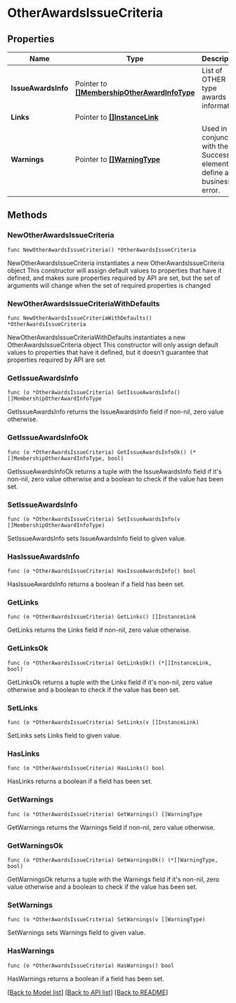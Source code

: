 # OtherAwardsIssueCriteria

## Properties

Name | Type | Description | Notes
------------ | ------------- | ------------- | -------------
**IssueAwardsInfo** | Pointer to [**[]MembershipOtherAwardInfoType**](MembershipOtherAwardInfoType.md) | List of OTHER type awards information. | [optional] 
**Links** | Pointer to [**[]InstanceLink**](InstanceLink.md) |  | [optional] 
**Warnings** | Pointer to [**[]WarningType**](WarningType.md) | Used in conjunction with the Success element to define a business error. | [optional] 

## Methods

### NewOtherAwardsIssueCriteria

`func NewOtherAwardsIssueCriteria() *OtherAwardsIssueCriteria`

NewOtherAwardsIssueCriteria instantiates a new OtherAwardsIssueCriteria object
This constructor will assign default values to properties that have it defined,
and makes sure properties required by API are set, but the set of arguments
will change when the set of required properties is changed

### NewOtherAwardsIssueCriteriaWithDefaults

`func NewOtherAwardsIssueCriteriaWithDefaults() *OtherAwardsIssueCriteria`

NewOtherAwardsIssueCriteriaWithDefaults instantiates a new OtherAwardsIssueCriteria object
This constructor will only assign default values to properties that have it defined,
but it doesn't guarantee that properties required by API are set

### GetIssueAwardsInfo

`func (o *OtherAwardsIssueCriteria) GetIssueAwardsInfo() []MembershipOtherAwardInfoType`

GetIssueAwardsInfo returns the IssueAwardsInfo field if non-nil, zero value otherwise.

### GetIssueAwardsInfoOk

`func (o *OtherAwardsIssueCriteria) GetIssueAwardsInfoOk() (*[]MembershipOtherAwardInfoType, bool)`

GetIssueAwardsInfoOk returns a tuple with the IssueAwardsInfo field if it's non-nil, zero value otherwise
and a boolean to check if the value has been set.

### SetIssueAwardsInfo

`func (o *OtherAwardsIssueCriteria) SetIssueAwardsInfo(v []MembershipOtherAwardInfoType)`

SetIssueAwardsInfo sets IssueAwardsInfo field to given value.

### HasIssueAwardsInfo

`func (o *OtherAwardsIssueCriteria) HasIssueAwardsInfo() bool`

HasIssueAwardsInfo returns a boolean if a field has been set.

### GetLinks

`func (o *OtherAwardsIssueCriteria) GetLinks() []InstanceLink`

GetLinks returns the Links field if non-nil, zero value otherwise.

### GetLinksOk

`func (o *OtherAwardsIssueCriteria) GetLinksOk() (*[]InstanceLink, bool)`

GetLinksOk returns a tuple with the Links field if it's non-nil, zero value otherwise
and a boolean to check if the value has been set.

### SetLinks

`func (o *OtherAwardsIssueCriteria) SetLinks(v []InstanceLink)`

SetLinks sets Links field to given value.

### HasLinks

`func (o *OtherAwardsIssueCriteria) HasLinks() bool`

HasLinks returns a boolean if a field has been set.

### GetWarnings

`func (o *OtherAwardsIssueCriteria) GetWarnings() []WarningType`

GetWarnings returns the Warnings field if non-nil, zero value otherwise.

### GetWarningsOk

`func (o *OtherAwardsIssueCriteria) GetWarningsOk() (*[]WarningType, bool)`

GetWarningsOk returns a tuple with the Warnings field if it's non-nil, zero value otherwise
and a boolean to check if the value has been set.

### SetWarnings

`func (o *OtherAwardsIssueCriteria) SetWarnings(v []WarningType)`

SetWarnings sets Warnings field to given value.

### HasWarnings

`func (o *OtherAwardsIssueCriteria) HasWarnings() bool`

HasWarnings returns a boolean if a field has been set.


[[Back to Model list]](../README.md#documentation-for-models) [[Back to API list]](../README.md#documentation-for-api-endpoints) [[Back to README]](../README.md)


